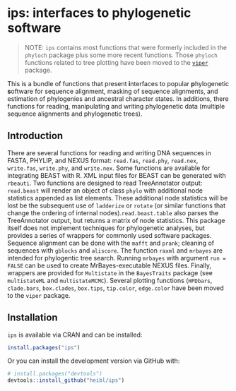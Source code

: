 
<!-- README.md is generated from README.Rmd. Please edit that file -->

# ips: interfaces to phylogenetic software

> NOTE: `ips` contains most functions that were formerly included in the
> `phyloch` package plus some more recent functions. Those `phyloch`
> functions related to tree plotting have been moved to the
> [`viper`](https://github.com/heibl/viper) package.

This is a bundle of functions that present **i**nterfaces to popular
**p**hylogenetic **s**oftware for sequence alignment, masking of
sequence alignments, and estimation of phylogenies and ancestral
character states. In additions, there functions for reading,
manipulating and writing phylogenetic data (multiple sequence alignments
and phylogenetic trees).

## Introduction

There are several functions for reading and writing DNA sequences in
FASTA, PHYLIP, and NEXUS format: `read.fas`, `read.phy`, `read.nex`,
`write.fas`, `write.phy`, and `write.nex`. Some functions are available
for integrating BEAST with R. XML input files for BEAST can be generated
with `rbeauti`. Two functions are designed to read TreeAnnotator output:
`read.beast` will render an object of class `phylo` with additional node
statistics appended as list elements. These additional node statistics
will be lost be the subsequent use of `ladderize` or `rotate` (or
similar functions that change the ordering of internal
nodes).`read.beast.table` also parses the TreeAnnotator output, but
returns a matrix of node statistics. This package itself does not
implement techniques for phylogenetic analyses, but provides a series of
wrappers for commonly used software packages. Sequence alignment can be
done with the `mafft` and `prank`; cleaning of sequences with `gblocks`
and `aliscore`. The function `raxml` and `mrbayes` are intended for
phylogentic tree search. Running `mrbayes` with argument `run = FALSE`
can be used to create MrBayes-executable NEXUS files. Finally, wrappers
are provided for `Multistate` in the `BayesTraits` package (see
`multistateML` and `multistateMCMC`). Several plotting functions
(`HPDbars`, `clade.bars`, `box.clades`, `box.tips`, `tip.color`,
`edge.color` have been moved to the `viper` package.

## Installation

`ips` is available via CRAN and can be installed:

``` r
install.packages("ips")
```

Or you can install the development version via GitHub with:

``` r
# install.packages("devtools")
devtools::install_github("heibl/ips")
```
